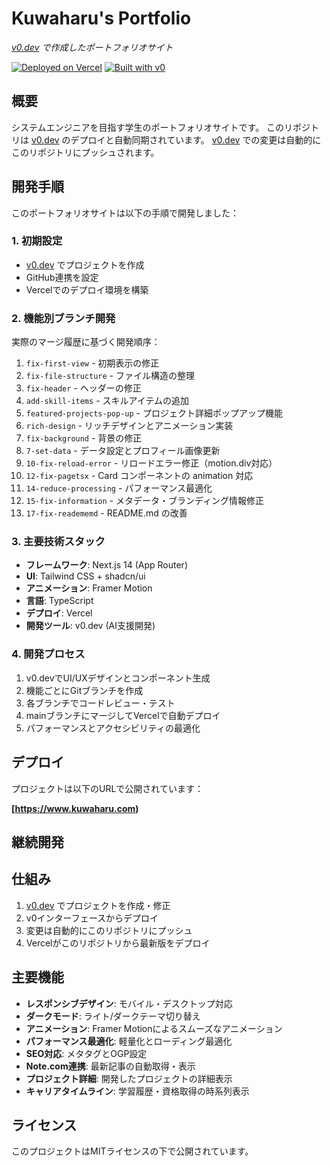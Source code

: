 # Kuwaharu's Portfolio

*[v0.dev](https://v0.dev) で作成したポートフォリオサイト*

[![Deployed on Vercel](https://img.shields.io/badge/Deployed%20on-Vercel-black?style=for-the-badge&logo=vercel)](https://vercel.com/kuwaharu-gits-projects/v0-v0-portfolio)
[![Built with v0](https://img.shields.io/badge/Built%20with-v0.dev-black?style=for-the-badge)](https://v0.dev/chat/projects/pfywdy6wx04)

## 概要

システムエンジニアを目指す学生のポートフォリオサイトです。
このリポジトリは [v0.dev](https://v0.dev) のデプロイと自動同期されています。
[v0.dev](https://v0.dev) での変更は自動的にこのリポジトリにプッシュされます。

## 開発手順

このポートフォリオサイトは以下の手順で開発しました：

### 1. 初期設定
- [v0.dev](https://v0.dev) でプロジェクトを作成
- GitHub連携を設定
- Vercelでのデプロイ環境を構築

### 2. 機能別ブランチ開発
実際のマージ履歴に基づく開発順序：

1. `fix-first-view` - 初期表示の修正
2. `fix-file-structure` - ファイル構造の整理
3. `fix-header` - ヘッダーの修正
4. `add-skill-items` - スキルアイテムの追加
5. `featured-projects-pop-up` - プロジェクト詳細ポップアップ機能
6. `rich-design` - リッチデザインとアニメーション実装
7. `fix-background` - 背景の修正
8. `7-set-data` - データ設定とプロフィール画像更新
9. `10-fix-reload-error` - リロードエラー修正（motion.div対応）
10. `12-fix-pagetsx` - Card コンポーネントの animation 対応
11. `14-reduce-processing` - パフォーマンス最適化
12. `15-fix-information` - メタデータ・ブランディング情報修正
13. `17-fix-readememd` - README.md の改善

### 3. 主要技術スタック
- **フレームワーク**: Next.js 14 (App Router)
- **UI**: Tailwind CSS + shadcn/ui
- **アニメーション**: Framer Motion
- **言語**: TypeScript
- **デプロイ**: Vercel
- **開発ツール**: v0.dev (AI支援開発)

### 4. 開発プロセス
1. v0.devでUI/UXデザインとコンポーネント生成
2. 機能ごとにGitブランチを作成
3. 各ブランチでコードレビュー・テスト
4. mainブランチにマージしてVercelで自動デプロイ
5. パフォーマンスとアクセシビリティの最適化

## デプロイ

プロジェクトは以下のURLで公開されています：

**[https://www.kuwaharu.com)**

## 継続開発


## 仕組み

1. [v0.dev](https://v0.dev) でプロジェクトを作成・修正
2. v0インターフェースからデプロイ
3. 変更は自動的にこのリポジトリにプッシュ
4. Vercelがこのリポジトリから最新版をデプロイ

## 主要機能

- **レスポンシブデザイン**: モバイル・デスクトップ対応
- **ダークモード**: ライト/ダークテーマ切り替え
- **アニメーション**: Framer Motionによるスムーズなアニメーション
- **パフォーマンス最適化**: 軽量化とローディング最適化
- **SEO対応**: メタタグとOGP設定
- **Note.com連携**: 最新記事の自動取得・表示
- **プロジェクト詳細**: 開発したプロジェクトの詳細表示
- **キャリアタイムライン**: 学習履歴・資格取得の時系列表示


## ライセンス

このプロジェクトはMITライセンスの下で公開されています。
